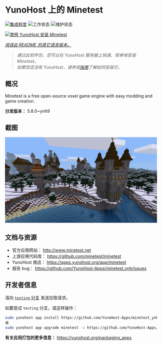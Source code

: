 <!--
注意：此 README 由 <https://github.com/YunoHost/apps/tree/master/tools/readme_generator> 自动生成
请勿手动编辑。
-->

# YunoHost 上的 Minetest

[![集成程度](https://dash.yunohost.org/integration/minetest.svg)](https://ci-apps.yunohost.org/ci/apps/minetest/) ![工作状态](https://ci-apps.yunohost.org/ci/badges/minetest.status.svg) ![维护状态](https://ci-apps.yunohost.org/ci/badges/minetest.maintain.svg)

[![使用 YunoHost 安装 Minetest](https://install-app.yunohost.org/install-with-yunohost.svg)](https://install-app.yunohost.org/?app=minetest)

*[阅读此 README 的其它语言版本。](./ALL_README.md)*

> *通过此软件包，您可以在 YunoHost 服务器上快速、简单地安装 Minetest。*  
> *如果您还没有 YunoHost，请参阅[指南](https://yunohost.org/install)了解如何安装它。*

## 概况

Minetest is a free open-source voxel game engine with easy modding and game creation.


**分发版本：** 5.8.0~ynh9

## 截图

![Minetest 的截图](./doc/screenshots/screenshot.jpg)

## 文档与资源

- 官方应用网站： <http://www.minetest.net>
- 上游应用代码库： <https://github.com/minetest/minetest>
- YunoHost 商店： <https://apps.yunohost.org/app/minetest>
- 报告 bug： <https://github.com/YunoHost-Apps/minetest_ynh/issues>

## 开发者信息

请向 [`testing` 分支](https://github.com/YunoHost-Apps/minetest_ynh/tree/testing) 发送拉取请求。

如要尝试 `testing` 分支，请这样操作：

```bash
sudo yunohost app install https://github.com/YunoHost-Apps/minetest_ynh/tree/testing --debug
或
sudo yunohost app upgrade minetest -u https://github.com/YunoHost-Apps/minetest_ynh/tree/testing --debug
```

**有关应用打包的更多信息：** <https://yunohost.org/packaging_apps>
